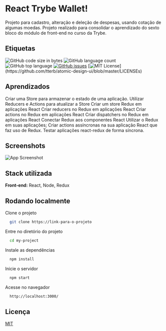 
# React Trybe Wallet!

Projeto para cadastro, alteração e deleção de despesas, usando cotação de algumas moedas.
Projeto realizado para consolidar o aprendizado do sexto bloco do módulo de front-end no curso da Trybe.

## Etiquetas

![GitHub code size in bytes](https://img.shields.io/github/languages/code-size/eemr3/project-trybewallet)
![GitHub language count](https://img.shields.io/github/languages/count/eemr3/project-trybewallet)
![GitHub top language](https://img.shields.io/github/languages/top/eemr3/project-trybewallet)
[![GitHub issues](https://img.shields.io/github/issues/eemr3/project-trybewallet)](https://github.com/eemr3/project-trybewallet/issues)
[![MIT License](https://img.shields.io/apm/l/atomic-design-ui.svg?)](https://github.com/tterb/atomic-design-ui/blob/master/LICENSEs)


## Aprendizados

Criar uma Store para armazenar o estado de uma aplicação.
Utilizar Reducers e Actions para atualizar a Store
Criar um store Redux em aplicações React
Criar reducers no Redux em aplicações React
Criar actions no Redux em aplicações React
Criar dispatchers no Redux em aplicações React
Conectar Redux aos componentes React
Utilizar o Redux em suas aplicações;
Criar actions assíncronas na sua aplicação React que faz uso de Redux.
Testar aplicações react-redux de forma síncrona.
## Screenshots

![App Screenshot](https://user-images.githubusercontent.com/42968718/154858540-c3d950cc-5171-4d68-91ca-a24f10c06daf.png)


## Stack utilizada

**Front-end:** React, Node, Redux

## Rodando localmente

Clone o projeto

```bash
  git clone https://link-para-o-projeto
```

Entre no diretório do projeto

```bash
  cd my-project
```

Instale as dependências

```bash
  npm install
```

Inicie o servidor

```bash
  npm start
```

Acesse no navegador
```bash
  http://localhost:3000/
```
## Licença

[MIT](https://choosealicense.com/licenses/mit/)

